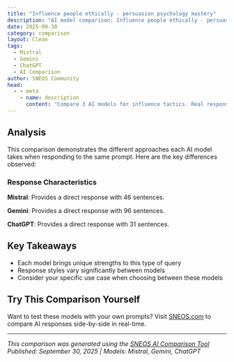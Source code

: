 ```yaml
---
title: "Influence people ethically - persuasion psychology mastery"
description: "AI model comparison: Influence people ethically - persuasion psychology mastery..."
date: 2025-09-30
category: comparison
layout: Clean
tags:
  - Mistral
  - Gemini
  - ChatGPT
  - AI Comparison
author: SNEOS Community
head:
  - - meta
    - name: description
      content: "Compare 3 AI models for influence tactics. Real responses from Mistral, Gemini, ChatGPT with detailed analysis."
---
```


<ChatComparison
  title="Influence people ethically - persuasion psychology mastery"
  prompt="Influence people ethically - persuasion psychology mastery"
  :responses='{
    "Mistral": "Influencing people ethically involves understanding and applying persuasion psychology in a way that respects others\u0027 autonomy, dignity, and well-being. Here are some key principles and techniques to help you master ethical persuasion:\n\n### 1. **Build Trust and Rapport**\n   - **Authenticity:** Be genuine and transparent in your interactions.\n   - **Consistency:** Maintain a consistent character and behavior.\n   - **Empathy:** Show understanding and concern for others\u0027 feelings and needs.\n\n### 2. **Understand Your Audience**\n   - **Empathy Mapping:** Identify the emotions, thoughts, and behaviors of your audience.\n   - **Personalization:** Tailor your message to the individual or group you are trying to influence.\n\n### 3. **Use Social Proof**\n   - **Testimonials:** Share stories or testimonials from people who have benefited from your ideas or products.\n   - **Case Studies:** Provide real-life examples to support your arguments.\n\n### 4. **Leverage Reciprocity**\n   - **Give First:** Offer something of value before asking for something in return.\n   - **Mutual Benefit:** Ensure that the exchange is beneficial for both parties.\n\n### 5. **Create Scarcity**\n   - **Limited Availability:** Highlight the limited nature of an opportunity or resource.\n   - **Urgency:** Emphasize the need for timely action.\n\n### 6. **Use Authority**\n   - **Expertise:** Demonstrate your knowledge and expertise in the subject matter.\n   - **Credibility:** Use credentials, awards, or endorsements to build trust.\n\n### 7. **Frame Your Message Positively**\n   - **Benefits Over Features:** Focus on the benefits rather than just the features.\n   - **Positive Language:** Use positive and encouraging language to convey your message.\n\n### 8. **Storytelling**\n   - **Narrative Structure:** Use a clear beginning, middle, and end to structure your story.\n   - **Emotional Appeal:** Incorporate emotions to make your story more compelling.\n\n### 9. **Provide Clear Calls to Action**\n   - **Specific Instructions:** Be clear about what you want the other person to do.\n   - **Easy Steps:** Make the action steps simple and straightforward.\n\n### 10. **Use the Principle of Commitment and Consistency**\n   - **Small Steps:** Start with small commitments and gradually build up.\n   - **Consistency:** Encourage people to follow through on their commitments.\n\n### 11. **Ethical Considerations**\n   - **Honesty:** Always be truthful and avoid manipulation.\n   - **Respect:** Respect the autonomy and decisions of others.\n   - **Transparency:** Be open about your intentions and the potential outcomes.\n\n### 12. **Feedback and Adaptation**\n   - **Listen Actively:** Pay attention to the feedback you receive.\n   - **Adapt:** Be willing to adjust your approach based on the feedback and the situation.\n\n### Practical Tips:\n- **Practice Active Listening:** Show genuine interest in what others have to say.\n- **Ask Open-Ended Questions:** Encourage deeper conversations and understanding.\n- **Use Non-Verbal Cues:** Pay attention to body language and facial expressions to gauge reactions.\n\n### Ethical Guidelines:\n- **Avoid Manipulation:** Ensure that your persuasion efforts are not coercive or manipulative.\n- **Promote Mutual Benefit:** Aim for outcomes that benefit both parties.\n- **Respect Boundaries:** Be mindful of others\u0027 boundaries and personal space.\n\nBy applying these principles and techniques, you can influence people ethically and effectively, fostering positive relationships and outcomes.",
    "Gemini": "## Ethically Influencing People: Mastering Persuasion Psychology\n\nPersuasion is a powerful tool, and like any tool, it can be used for good or ill. Ethically influencing people is about achieving your goals while respecting their autonomy, intelligence, and best interests. It\u0027s about finding win-win scenarios and building trust, not manipulation. This involves understanding persuasion psychology and applying its principles with integrity.\n\nHere\u0027s a breakdown of how to ethically influence people using persuasion psychology:\n\n**I. Foundational Principles of Ethical Influence:**\n\n*   **Transparency:** Be honest about your intentions. Don\u0027t hide your agenda. State your purpose clearly.\n*   **Respect for Autonomy:**  Recognize that people have the right to make their own decisions.  Don\u0027t pressure or coerce them. Provide them with enough information to make an informed choice.\n*   **Beneficial Intent:** Strive for a win-win outcome. Your goal should be aligned with the other person\u0027s best interests or at least not harmful.\n*   **Honesty and Integrity:** Don\u0027t lie, exaggerate, or misrepresent facts.  Your credibility is your most valuable asset.\n*   **Empathy:** Understand the other person\u0027s perspective, needs, and concerns.  Tailor your approach to resonate with them.\n\n**II.  Key Psychological Principles of Persuasion (Applied Ethically):**\n\n*   **Reciprocity:**  People tend to return favors.  \n    *   **Ethical Application:** Offer value upfront.  Provide helpful information, a small gift, or a service without expecting anything in return.  This creates a sense of obligation, but don\u0027t explicitly demand reciprocation.\n    *   **Unethical Application:**  \u0022Quid pro quo\u0022 where you give something expecting something specific in return, especially if it\u0027s disproportionate or coercive.\n*   **Commitment and Consistency:**  People like to be consistent with their past statements and actions.\n    *   **Ethical Application:**  Get people to make small, initial commitments.  Ask questions that elicit agreement and align with your ultimate goal. Gently guide them toward a larger commitment that feels natural.\n    *   **Unethical Application:**  \u0022Foot-in-the-door\u0022 technique used to manipulate people into agreeing to increasingly larger requests after securing initial small agreements.\n*   **Social Proof:**  People tend to do what they see other people doing, especially if those others are similar to them.\n    *   **Ethical Application:**  Highlight testimonials, case studies, and positive reviews from similar people.  Demonstrate that others have found value in what you\u0027re offering.  Focus on genuine success stories.\n    *   **Unethical Application:**  Fabricating testimonials, using paid actors to pose as satisfied customers, or creating artificial crowds to manipulate behavior.\n*   **Authority:** People tend to obey authority figures (or those perceived as such).\n    *   **Ethical Application:**  Establish your expertise and credibility by sharing relevant credentials, experience, and knowledge.  Cite reputable sources to support your claims.\n    *   **Unethical Application:**  Misrepresenting your expertise, using fake credentials, or falsely claiming endorsements from authority figures.\n*   **Liking:**  People are more likely to be persuaded by people they like.\n    *   **Ethical Application:**  Find common ground, be genuine, and show empathy.  Use humor appropriately. Be respectful and attentive. Focus on building rapport.\n    *   **Unethical Application:**  Excessive flattery, feigning interest, or mimicking someone\u0027s behavior insincerely.\n*   **Scarcity:**  People value things more when they are perceived as rare or limited.\n    *   **Ethical Application:**  Highlight the unique benefits and limited availability of your offer.  Clearly state deadlines and any constraints. Be truthful about the level of scarcity.\n    *   **Unethical Application:**  Creating artificial scarcity (e.g., \u0022Only 3 left!\u0022) when there\u0027s actually plenty of stock, or pressuring people with false deadlines.\n*   **Loss Aversion:** People are more motivated to avoid losses than to gain an equivalent amount.\n    *   **Ethical Application:** Frame your message to emphasize what people will lose if they don\u0027t take action. For example, \u0022Don\u0027t miss out on this opportunity...\u0022 (Instead of: \u0022You\u0027ll benefit from this opportunity\u0022). However, do not use this to instill unnecessary fear.\n    *   **Unethical Application:** Fearmongering or making exaggerated claims about potential losses to pressure people into making a decision.\n*   **Framing:** The way you present information can significantly impact how people perceive it.\n    *   **Ethical Application:** Present information in a way that highlights the positive aspects and benefits, while honestly acknowledging any potential downsides. Choose your words carefully to create a positive and persuasive narrative.\n    *   **Unethical Application:** Manipulating data or selectively presenting information to mislead people.\n\n**III. Practical Strategies for Ethical Influence:**\n\n*   **Active Listening:** Pay attention to what the other person is saying, both verbally and nonverbally. Understand their needs, concerns, and perspective.\n*   **Building Rapport:**  Create a connection by finding common ground, showing empathy, and being genuine.\n*   **Asking Questions:**  Encourage dialogue and understanding.  Use open-ended questions to elicit detailed responses.\n*   **Providing Value:**  Offer something of genuine benefit to the other person, whether it\u0027s information, a solution to a problem, or an opportunity.\n*   **Being Prepared:**  Research the other person\u0027s background and interests. Anticipate their concerns and be ready to address them.\n*   **Using Storytelling:**  Stories are a powerful way to connect with people emotionally and make your message more memorable.\n*   **Offering Choices:**  Give people a sense of control by providing them with options.  This reduces resistance and increases the likelihood of agreement.\n*   **Focusing on the \u0022Why\u0022:**  Explain the reasons behind your recommendations or requests.  People are more likely to be persuaded when they understand the rationale.\n*   **Being Patient:**  Persuasion is a process, not a one-time event.  Be patient and persistent, but always respectful.\n*   **Knowing Your Audience:** Tailor your message to the specific people you are trying to influence. Understand their values, beliefs, and motivations.\n\n**IV. Red Flags: Signs You\u0027re Crossing the Ethical Line:**\n\n*   **Feeling guilty or uncomfortable about your tactics.**\n*   **Hiding information or deliberately misleading people.**\n*   **Using pressure or coercion to force a decision.**\n*   **Taking advantage of someone\u0027s vulnerability.**\n*   **Prioritizing your own needs over the other person\u0027s.**\n*   **Rationalizing unethical behavior.**\n*   **Your methods would be considered manipulative if exposed publicly.**\n\n**V. Continuous Learning and Self-Reflection:**\n\n*   **Stay informed about the latest research in persuasion psychology and ethics.**\n*   **Seek feedback from trusted sources on your communication style and influence tactics.**\n*   **Regularly reflect on your own values and motivations to ensure that your actions align with your ethical principles.**\n\n**In conclusion, ethical influence is a skill that can be developed through understanding persuasion psychology and applying its principles with integrity. By focusing on transparency, respect, and mutual benefit, you can achieve your goals while building strong, trusting relationships.** Remember that lasting success is built on ethical foundations.\n",
    "ChatGPT": "Influencing people ethically involves using principles of persuasion in ways that respect others\u2019 autonomy, promote honesty, and foster positive relationships. Here\u2019s a guide to mastering persuasion psychology ethically:\n\n### Key Principles of Ethical Persuasion\n\n1. **Build Trust and Credibility**  \n   - Be honest and transparent.  \n   - Deliver on promises.  \n   - Show expertise without exaggeration.\n\n2. **Understand Others\u2019 Needs and Values**  \n   - Listen actively to understand their perspective.  \n   - Tailor your message to align with their goals and values.  \n\n3. **Use Reciprocity Genuinely**  \n   - Offer help or value without expecting immediate return.  \n   - Foster goodwill, not manipulation.\n\n4. **Apply Social Proof Honestly**  \n   - Share truthful testimonials and case studies.  \n   - Avoid fabricating or exaggerating others\u2019 endorsements.\n\n5. **Create Win-Win Situations**  \n   - Aim for outcomes that benefit all parties.  \n   - Avoid pressuring or coercing decisions.\n\n6. **Communicate Clearly and Respectfully**  \n   - Use clear, logical arguments.  \n   - Respect others\u2019 right to decline or disagree.\n\n7. **Appeal to Emotions Ethically**  \n   - Use stories and values to connect, not to exploit fears or insecurities.\n\n### Psychological Techniques for Ethical Influence\n\n- **Consistency**  \n  Encourage small commitments that align with your message to foster consistent behavior.\n\n- **Authority**  \n  Demonstrate expertise credibly to enhance persuasion.\n\n- **Scarcity**  \n  Present genuine limited-time offers without false urgency.\n\n- **Liking**  \n  Build rapport and find common ground genuinely.\n\n### Practical Tips\n\n- Always verify information before sharing.  \n- Avoid manipulation techniques like deceit, guilt-tripping, or high-pressure tactics.  \n- Be patient and give people time to make decisions.  \n- Encourage feedback and be open to dialogue.  \n\n### Recommended Reading\n\n- *Influence: The Psychology of Persuasion* by Robert Cialdini  \n- *Pre-Suasion* by Robert Cialdini  \n- *Drive* by Daniel Pink  \n\nBy applying these principles and techniques with respect and integrity, you can become a master of persuasion while maintaining ethical standards and positive relationships."
  }'
  published-date="13:07"
/>

## Analysis

This comparison demonstrates the different approaches each AI model takes when responding to the same prompt. Here are the key differences observed:

### Response Characteristics

**Mistral**: Provides a direct response with 46 sentences. 

**Gemini**: Provides a direct response with 96 sentences. 

**ChatGPT**: Provides a direct response with 31 sentences. 

## Key Takeaways

- Each model brings unique strengths to this type of query
- Response styles vary significantly between models
- Consider your specific use case when choosing between these models

## Try This Comparison Yourself

Want to test these models with your own prompts? Visit [SNEOS.com](https://sneos.com) to compare AI responses side-by-side in real-time.

---

*This comparison was generated using the [SNEOS AI Comparison Tool](https://sneos.com)*
*Published: September 30, 2025 | Models: Mistral, Gemini, ChatGPT*
